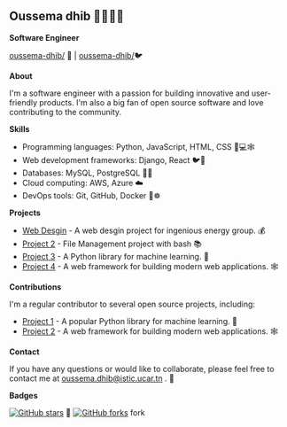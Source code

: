 ## Oussema dhib 👩‍💻🧑‍💻

**Software Engineer**

[oussema-dhib/](https://www.example.com) 💼 |  [oussema-dhib/](https://www.example.com)🐦

**About**

I'm a software engineer with a passion for building innovative and user-friendly products. I'm also a big fan of open source software and love contributing to the community.

**Skills**

* Programming languages: Python, JavaScript, HTML, CSS 🐍💻🕸️
* Web development frameworks: Django, React 🐦🐍
* Databases: MySQL, PostgreSQL 🐘🐬
* Cloud computing: AWS, Azure ☁️
* DevOps tools: Git, GitHub, Docker 🐳☸️

**Projects**

* [Web Desgin]([https://github.com/your-username/project-1](https://github.com/dhibo/Ingenious-Energy-Group-Inc-)) - A web  desgin project for ingenious energy group. 💰
* [Project 2](https://github.com/dhibo/File-Management-) - File Management project with bash  📚
* [Project 3](https://github.com/your-username/project-3) - A Python library for machine learning. 🤖
* [Project 4](https://github.com/your-username/project-4) - A web framework for building modern web applications. 🕸️

**Contributions**

I'm a regular contributor to several open source projects, including:

* [Project 1](https://github.com/project1/project1) - A popular Python library for machine learning. 🤖
* [Project 2](https://github.com/project2/project2) - A web framework for building modern web applications. 🕸️

**Contact**

If you have any questions or would like to collaborate, please feel free to contact me at oussema.dhib@istic.ucar.tn . 📧

**Badges**

[![GitHub stars](https://img.shields.io/github/stars/your-username/your-profile-readme.svg?style=social)](https://github.com/your-username/your-profile-readme) 🌟
[![GitHub forks](https://img.shields.io/github/forks/your-username/your-profile-readme.svg?style=social)](https://github.com/your-username/your-profile-readme/fork) fork
